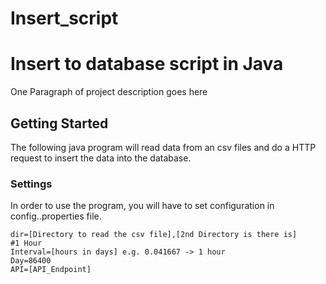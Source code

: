 # Insert_script


# Insert to database script in Java

One Paragraph of project description goes here

## Getting Started

The following java program will read data from an csv files and do a HTTP request to insert the data into the database. 

### Settings  

In order to use the program, you will have to set configuration in config..properties file. 

```
dir=[Directory to read the csv file],[2nd Directory is there is]
#1 Hour
Interval=[hours in days] e.g. 0.041667 -> 1 hour
Day=86400
API=[API_Endpoint]
```

